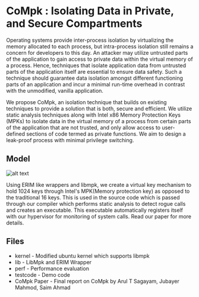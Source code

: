 # CoMpk : Isolating Data in Private, and Secure Compartments

Operating systems provide inter-process isolation by virtualizing the memory allocated to each process, but intra-process isolation still remains a concern for developers to this day. An attacker may utilize untrusted parts of the application to gain access to private data within the virtual memory of a process. Hence, techniques that isolate application data from untrusted parts of the application itself are essential to ensure data safety. Such a technique should guarantee data isolation amongst different functioning parts of an application and incur a minimal run-time overhead in contrast with the unmodified, vanilla application. 

We propose CoMpk, an isolation technique that builds on existing techniques to provide a solution that is both, secure and efficient. We utilize static analysis techniques along with Intel x86 Memory Protection Keys (MPKs) to isolate data in the virtual memory of a process from certain parts of the application that are not trusted, and only allow access to user-defined sections of code termed as private functions. We aim to design a leak-proof process with minimal privilege switching. 

## Model 
![alt text](https://i.ibb.co/n89mBcg/0001.jpg)

Using ERIM like wrappers and libmpk, we create a virtual key mechanism to hold 1024 keys through Intel's MPK(Memory protection key) as opposed to the traditional 16 keys. This is used in the source code which is passed through our compiler which performs static analysis to detect rogue calls and creates an executable. This executable automatically registers itself with our hypervisor for monitoring of system calls. Read our paper for more details.

## Files
- kernel - Modified ubuntu kernel which supports libmpk
- lib - LibMpk and ERIM Wrapper
- perf - Performance evaluation 
- testcode - Demo code
- CoMpk Paper - Final report on CoMpk by Arul T Sagayam, Jubayer Mahmod, Saim Ahmad

